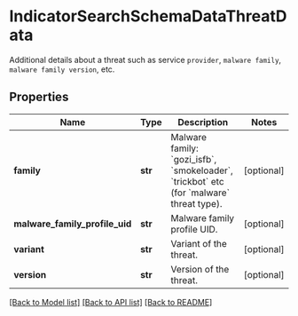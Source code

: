 # IndicatorSearchSchemaDataThreatData

Additional details about a threat such as service `provider`, `malware family`, `malware family version`, etc.

## Properties
Name | Type | Description | Notes
------------ | ------------- | ------------- | -------------
**family** | **str** | Malware family: &#x60;gozi_isfb&#x60;, &#x60;smokeloader&#x60;, &#x60;trickbot&#x60; etc (for &#x60;malware&#x60; threat type). | [optional] 
**malware_family_profile_uid** | **str** | Malware family profile UID. | [optional] 
**variant** | **str** | Variant of the threat. | [optional] 
**version** | **str** | Version of the threat. | [optional] 

[[Back to Model list]](../README.md#documentation-for-models) [[Back to API list]](../README.md#documentation-for-api-endpoints) [[Back to README]](../README.md)


